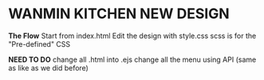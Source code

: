 # WANMIN KITCHEN NEW DESIGN

**The Flow**
Start from index.html
Edit the design with style.css
scss is for the "Pre-defined" CSS

**NEED TO DO**
change all .html into .ejs
change all the menu using API (same as like as we did before)
